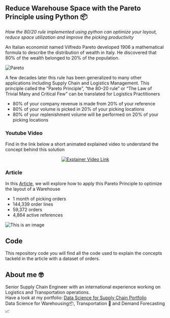 ## Reduce Warehouse Space with the Pareto Principle using Python 📦
*How the 80/20 rule implemented using python can optimize your layout, reduce space utilization and improve the picking productivity*

An Italian economist named Vilfredo Pareto developed 1906 a mathematical formula to describe the distribution of wealth in Italy. He discovered that 80% of the wealth belonged to 20% of the population.

![Pareto](https://miro.medium.com/max/325/0*f_q2eTFSRsMvk-DZ.jpg)

A few decades later this rule has been generalized to many other applications including Supply Chain and Logistics Management.
This principle called the “Pareto Principle”, “the 80–20 rule” or “The Law of Trivial Many and Critical Few” can be translated for Logistics Practitioners
- 80% of your company revenue is made from 20% of your reference
- 80% of your volume is picked in 20% of your picking locations
- 80% of your replenishment volume will be performed on 20% of your picking locations

### Youtube Video
Find in the link below a short animated explained video to understand the concept behind this solution
<div align="center">
  <a href="https://www.youtube.com/watch?v=BRjhhdWjPc4"><img src="https://github.com/samirsaci/pareto-warehouse-layout/blob/master/thumbnail.webp" alt="Explainer Video Link"></a>
</div>

### Article
In this [Article](https://www.samirsaci.com/reduce-warehouse-space-with-the-pareto-principle-using-python/), we will explore how to apply this Pareto Principle 
to optimize the layout of a Warehouse
- 1 month of picking orders
- 144,339 order lines
- 59,372 orders
- 4,864 active references

![This is an image](https://miro.medium.com/max/581/1*IflUKgeDKIjSiaOkdP1mnw.png)

## Code
This repository code you will find all the code used to explain the concepts tackeld in the article with a dataset of orders.

## About me 🤓
Senior Supply Chain Engineer with an international experience working on Logistics and Transportation operations. \
Have a look at my portfolio: [Data Science for Supply Chain Portfolio](https://samirsaci.com) \
Data Science for Warehousing📦, Transportation 🚚 and Demand Forecasting 📈 
